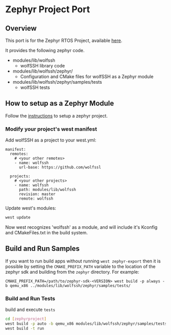 Zephyr Project Port
===================

## Overview

This port is for the Zephyr RTOS Project, available [here](https://www.zephyrproject.org/).


It provides the following zephyr code.

- modules/lib/wolfssh
    - wolfSSH library code
- modules/lib/wolfssh/zephyr/
    - Configuration and CMake files for wolfSSH as a Zephyr module
- modules/lib/wolfssh/zephyr/samples/tests
    - wolfSSH tests

## How to setup as a Zephyr Module

Follow the [instructions](https://docs.zephyrproject.org/latest/develop/getting_started/index.html) to setup a zephyr project.

### Modify your project's west manifest

Add wolfSSH as a project to your west.yml:

```
manifest:
  remotes:
    # <your other remotes>
    - name: wolfssh
      url-base: https://github.com/wolfssl

  projects:
    # <your other projects>
    - name: wolfssh
      path: modules/lib/wolfssh
      revision: master
      remote: wolfssh
```

Update west's modules:

```bash
west update
```

Now west recognizes 'wolfssh' as a module, and will include it's Kconfig and
CMakeFiles.txt in the build system.

## Build and Run Samples

If you want to run build apps without running `west zephyr-export` then it is
possible by setting the `CMAKE_PREFIX_PATH` variable to the location of the
zephyr sdk and building from the `zephyr` directory. For example:

```
CMAKE_PREFIX_PATH=/path/to/zephyr-sdk-<VERSION> west build -p always -b qemu_x86 ../modules/lib/wolfssh/zephyr/samples/tests/
```

### Build and Run Tests

build and execute `tests`

```bash
cd [zephyrproject]
west build -p auto -b qemu_x86 modules/lib/wolfssh/zephyr/samples/tests
west build -t run
```

